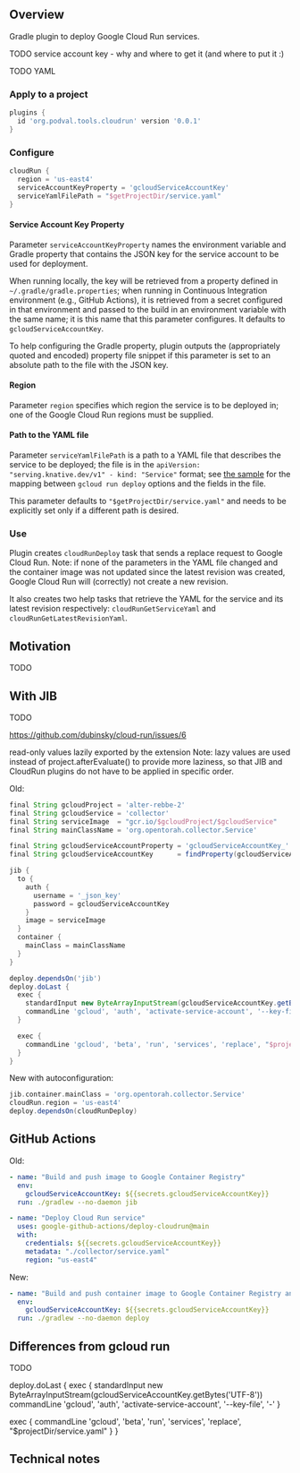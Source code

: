 ## Overview ##

Gradle plugin to deploy Google Cloud Run services.

TODO service account key - why and where to get it
(and where to put it :)

TODO YAML

### Apply to a project ###

```groovy
plugins {
  id 'org.podval.tools.cloudrun' version '0.0.1'
}
```

### Configure ###

```groovy
cloudRun {
  region = 'us-east4'
  serviceAccountKeyProperty = 'gcloudServiceAccountKey'
  serviceYamlFilePath = "$getProjectDir/service.yaml"
}
```

#### Service Account Key Property ####

Parameter `serviceAccountKeyProperty` names the environment variable and Gradle
property that contains the JSON key for the service
account to be used for deployment.

When running locally, the key will be retrieved from a property
defined in `~/.gradle/gradle.properties`; when running in
Continuous Integration environment (e.g., GitHub Actions),
it is retrieved from a secret configured in that environment
and passed to the build in an environment variable with the same name;
it is this name that this parameter configures.
It defaults to `gcloudServiceAccountKey`.

To help configuring the Gradle property, plugin outputs the
(appropriately quoted and encoded) property file snippet
if this parameter is set to an absolute path to the file with the JSON
key. 

#### Region ####

Parameter `region` specifies which region the service is to be deployed in;
one of the Google Cloud Run regions must be supplied.

#### Path to the YAML file ####

Parameter `serviceYamlFilePath` is a path to a YAML file that describes the
service to be deployed; the file is in the
 `apiVersion: "serving.knative.dev/v1" - kind: "Service"` format;
see [the sample](./service.yaml) for the mapping between
`gcloud run deploy` options and the fields in the file.

This parameter defaults to `"$getProjectDir/service.yaml"` and needs to be
explicitly set only if a different path is desired. 

### Use ###

Plugin creates `cloudRunDeploy` task that sends a replace request to
Google Cloud Run. Note: if none of the parameters in the YAML file
changed and the container image was not updated since the latest
revision was created, Google Cloud Run will (correctly) not create a new revision.

It also creates two help tasks that retrieve the YAML for the service and
its latest revision respectively: `cloudRunGetServiceYaml` and `cloudRunGetLatestRevisionYaml`.

## Motivation ##

TODO

## With JIB ##

TODO

https://github.com/dubinsky/cloud-run/issues/6

read-only values lazily exported by the extension
Note: lazy values are used instead of project.afterEvaluate() to provide more laziness,
so that JIB and CloudRun plugins do not have to be applied in specific order.

Old:
```groovy
final String gcloudProject = 'alter-rebbe-2'
final String gcloudService = 'collector'
final String serviceImage  = "gcr.io/$gcloudProject/$gcloudService"
final String mainClassName = 'org.opentorah.collector.Service'

final String gcloudServiceAccountProperty = 'gcloudServiceAccountKey_' + gcloudProject.replace('-', '_')
final String gcloudServiceAccountKey      = findProperty(gcloudServiceAccountProperty) ?: System.getenv(gcloudServiceAccountProperty)

jib {
  to {
    auth {
      username = '_json_key'
      password = gcloudServiceAccountKey
    }
    image = serviceImage
  }
  container {
    mainClass = mainClassName
  }
}

deploy.dependsOn('jib')
deploy.doLast {
  exec {
    standardInput new ByteArrayInputStream(gcloudServiceAccountKey.getBytes('UTF-8'))
    commandLine 'gcloud', 'auth', 'activate-service-account', '--key-file', '-'
  }

  exec {
    commandLine 'gcloud', 'beta', 'run', 'services', 'replace', "$projectDir/service.yaml"
  }
}
```

New with autoconfiguration:
```groovy
jib.container.mainClass = 'org.opentorah.collector.Service'
cloudRun.region = 'us-east4'
deploy.dependsOn(cloudRunDeploy)
```

## GitHub Actions ##

Old:
```yaml
- name: "Build and push image to Google Container Registry"
  env:
    gcloudServiceAccountKey: ${{secrets.gcloudServiceAccountKey}}
  run: ./gradlew --no-daemon jib

- name: "Deploy Cloud Run service"
  uses: google-github-actions/deploy-cloudrun@main
  with:
    credentials: ${{secrets.gcloudServiceAccountKey}}
    metadata: "./collector/service.yaml"
    region: "us-east4"
```

New:
```yaml
- name: "Build and push container image to Google Container Registry and deploy Cloud Run service"
  env:
    gcloudServiceAccountKey: ${{secrets.gcloudServiceAccountKey}}
  run: ./gradlew --no-daemon deploy
```


## Differences from gcloud run ##

TODO

deploy.doLast {
  exec {
    standardInput new ByteArrayInputStream(gcloudServiceAccountKey.getBytes('UTF-8'))
    commandLine 'gcloud', 'auth', 'activate-service-account', '--key-file', '-'
  }

  exec {
    commandLine 'gcloud', 'beta', 'run', 'services', 'replace', "$projectDir/service.yaml"
  }
}


## Technical notes ##


